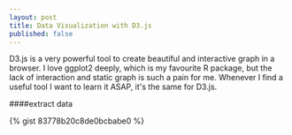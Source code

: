 ```yaml
---
layout: post
title: Data Visualization with D3.js
published: false
---
```


D3.js is a very powerful tool to create beautiful and interactive graph in a browser. I love ggplot2 deeply, which is my favourite R package, but the lack of interaction and static graph is such a pain for me. Whenever I find a useful tool  I want to learn it ASAP, it's the same for D3.js. 

####extract data

{% gist 83778b20c8de0bcbabe0 %}
